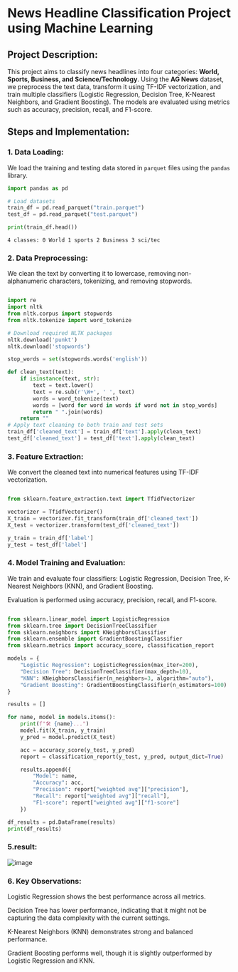 # News Headline Classification Project using Machine Learning

## Project Description:
This project aims to classify news headlines into four categories: **World, Sports, Business, and Science/Technology**. Using the **AG News** dataset, we preprocess the text data, transform it using TF-IDF vectorization, and train multiple classifiers (Logistic Regression, Decision Tree, K-Nearest Neighbors, and Gradient Boosting). The models are evaluated using metrics such as accuracy, precision, recall, and F1-score.

## Steps and Implementation:

### 1. Data Loading:
We load the training and testing data stored in `parquet` files using the `pandas` library.

```python
import pandas as pd

# Load datasets
train_df = pd.read_parquet("train.parquet")
test_df = pd.read_parquet("test.parquet")

print(train_df.head())

```
`4 classes:
0 World
1 sports
2 Business
3 sci/tec`
### 2. Data Preprocessing:
We clean the text by converting it to lowercase, removing non-alphanumeric characters, tokenizing, and removing stopwords.

```python

import re
import nltk
from nltk.corpus import stopwords
from nltk.tokenize import word_tokenize

# Download required NLTK packages
nltk.download('punkt')
nltk.download('stopwords')

stop_words = set(stopwords.words('english'))

def clean_text(text):
    if isinstance(text, str):
        text = text.lower()
        text = re.sub(r'\W+', ' ', text)
        words = word_tokenize(text)
        words = [word for word in words if word not in stop_words]
        return " ".join(words)
    return ""
# Apply text cleaning to both train and test sets
train_df['cleaned_text'] = train_df['text'].apply(clean_text)
test_df['cleaned_text'] = test_df['text'].apply(clean_text)
```
### 3. Feature Extraction:
We convert the cleaned text into numerical features using TF-IDF vectorization.

```python

from sklearn.feature_extraction.text import TfidfVectorizer

vectorizer = TfidfVectorizer()
X_train = vectorizer.fit_transform(train_df['cleaned_text'])
X_test = vectorizer.transform(test_df['cleaned_text'])

y_train = train_df['label']
y_test = test_df['label']
```
### 4. Model Training and Evaluation:

We train and evaluate four classifiers: Logistic Regression, Decision Tree, K-Nearest Neighbors (KNN), and Gradient Boosting.

Evaluation is performed using accuracy, precision, recall, and F1-score.

```python

from sklearn.linear_model import LogisticRegression
from sklearn.tree import DecisionTreeClassifier
from sklearn.neighbors import KNeighborsClassifier
from sklearn.ensemble import GradientBoostingClassifier
from sklearn.metrics import accuracy_score, classification_report

models = {
    "Logistic Regression": LogisticRegression(max_iter=200),
    "Decision Tree": DecisionTreeClassifier(max_depth=10),
    "KNN": KNeighborsClassifier(n_neighbors=3, algorithm="auto"),
    "Gradient Boosting": GradientBoostingClassifier(n_estimators=100)
}

results = []

for name, model in models.items():
    print(f"🛠️ {name}...")
    model.fit(X_train, y_train)
    y_pred = model.predict(X_test)

    acc = accuracy_score(y_test, y_pred)
    report = classification_report(y_test, y_pred, output_dict=True)

    results.append({
        "Model": name,
        "Accuracy": acc,
        "Precision": report["weighted avg"]["precision"],
        "Recall": report["weighted avg"]["recall"],
        "F1-score": report["weighted avg"]["f1-score"]
    })

df_results = pd.DataFrame(results)
print(df_results)
```

### 5.result:

![image](https://github.com/user-attachments/assets/0d574663-fd87-4be1-9587-186406a1ea1c)

### 6. Key Observations:

Logistic Regression shows the best performance across all metrics.

Decision Tree has lower performance, indicating that it might not be capturing the data complexity with the current settings.

K-Nearest Neighbors (KNN) demonstrates strong and balanced performance.

Gradient Boosting performs well, though it is slightly outperformed by Logistic Regression and KNN.
